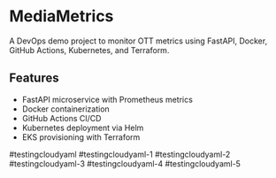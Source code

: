 # MediaMetrics

A DevOps demo project to monitor OTT metrics using FastAPI, Docker, GitHub Actions, Kubernetes, and Terraform.

## Features
- FastAPI microservice with Prometheus metrics
- Docker containerization
- GitHub Actions CI/CD
- Kubernetes deployment via Helm
- EKS provisioning with Terraform

#testingcloudyaml
#testingcloudyaml-1
#testingcloudyaml-2
#testingcloudyaml-3
#testingcloudyaml-4
#testingcloudyaml-5
